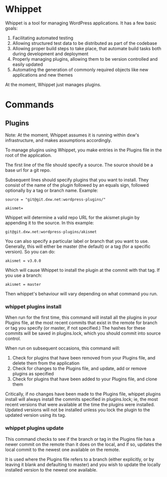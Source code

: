 # Whippet

Whippet is a tool for managing WordPress applications. It has a few basic goals:

1. Facilitating automated testing
2. Allowing structured test data to be distributed as part of the codebase
3. Allowing proper build steps to take place, that automate build tasks both during development and deployment
4. Properly managing plugins, allowing them to be version controlled and easily updated
5. Automating the generation of commonly required objects like new applications and new themes

At the moment, Whippet just manages plugins.

# Commands

## Plugins

Note: At the moment, Whippet assumes it is running within dxw's infrastructure, and makes assumptions accordingly.

To manage plugins using Whippet, you make entries in the Plugins file in the root of the application.

The first line of the file should specify a source. The source should be a base url for a git repo.

Subsequent lines should specify plugins that you want to install. They consist of the name of the plugin followed by an equals sign, followed optionally by a tag or branch name. Example:

```
source = "git@git.dxw.net:wordpress-plugins/"

akismet=
```

Whippet will determine a valid repo URL for the akismet plugin by appending it to the source. In this example:

```
git@git.dxw.net:wordpress-plugins/akismet
```

You can also specify a particular label or branch that you want to use. Generally, this will either be master (the default) or a tag (for a specific version). So you can do:

```
akismet = v3.0.0
```

Which will cause Whippet to install the plugin at the commit with that tag. If you use a branch:

```
akismet = master
```

Then whippet's behaviour will vary depending on what command you run.

### whippet plugins install

When run for the first time, this command will install all the plugins in your Plugins file, at the most
recent commits that exist in the remote for branch or tag you specify (or master, if not specified.) The
hashes for these commits will be saved in plugins.lock, which you should commit into source control.

When run on subsequent occasions, this command will:

1. Check for plugins that have been removed from your Plugins file, and delete them from the application
2. Check for changes to the Plugins file, and update, add or remove plugins as specified
3. Check for plugins that have been added to your Plugins file, and clone them

Critically, if no changes have been made to the Plugins file, whippet plugins install will always install
the commits specified in plugins.lock; ie, the most recent versions that were available at the time the
plugins were installed. Updated versions will not be installed unless you lock the plugin to the updated
version using its tag.

### whippet plugins update <plugin>

This command checks to see if the branch or tag in the Plugins file has a newer commit on the remote than
it does on the local, and if so, updates the local commit to the newest one available on the remote.

It is used where the Plugins file refers to a branch (either explicitly, or by leaving it blank and
defaulting to master) and you wish to update the locally installed version to the newest one available.